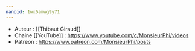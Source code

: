 ```yaml
---
nanoid: 1wx6amwg9y71
---
```

- Auteur : [[Thibaut Giraud]]
- Chaine [[YouTube]] : https://www.youtube.com/c/MonsieurPhi/videos
- Patreon : https://www.patreon.com/MonsieurPhi/posts
